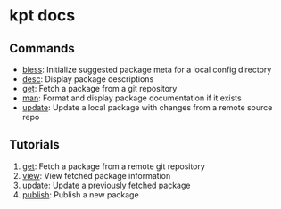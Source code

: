 # kpt docs

## Commands

- [bless](commands/bless.md): Initialize suggested package meta for a local config directory
- [desc](commands/desc.md): Display package descriptions
- [get](commands/get.md): Fetch a package from a git repository
- [man](commands/man.md): Format and display package documentation if it exists
- [update](commands/update.md): Update a local package with changes from a remote source repo

## Tutorials

1. [get](tutorials/fetch-a-package.md): Fetch a package from a remote git repository
1. [view](tutorials/working-with-local-packages.md): View fetched package information
1. [update](tutorials/update-a-local-package.md): Update a previously fetched package 
1. [publish](tutorials/publish-a-package.md): Publish a new package

